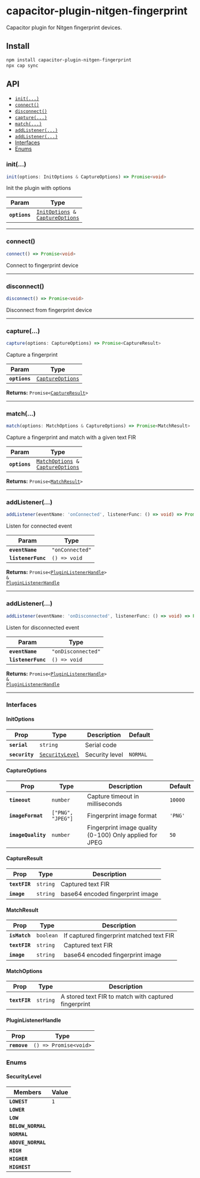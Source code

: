 # capacitor-plugin-nitgen-fingerprint

Capacitor plugin for Nitgen fingerprint devices.

## Install

```bash
npm install capacitor-plugin-nitgen-fingerprint
npx cap sync
```

## API

<docgen-index>

* [`init(...)`](#init)
* [`connect()`](#connect)
* [`disconnect()`](#disconnect)
* [`capture(...)`](#capture)
* [`match(...)`](#match)
* [`addListener(...)`](#addlistener)
* [`addListener(...)`](#addlistener)
* [Interfaces](#interfaces)
* [Enums](#enums)

</docgen-index>

<docgen-api>
<!--Update the source file JSDoc comments and rerun docgen to update the docs below-->

### init(...)

```typescript
init(options: InitOptions & CaptureOptions) => Promise<void>
```

Init the plugin with options

| Param         | Type                                                                                               |
| ------------- | -------------------------------------------------------------------------------------------------- |
| **`options`** | <code><a href="#initoptions">InitOptions</a> & <a href="#captureoptions">CaptureOptions</a></code> |

--------------------


### connect()

```typescript
connect() => Promise<void>
```

Connect to fingerprint device

--------------------


### disconnect()

```typescript
disconnect() => Promise<void>
```

Disconnect from fingerprint device

--------------------


### capture(...)

```typescript
capture(options: CaptureOptions) => Promise<CaptureResult>
```

Capture a fingerprint

| Param         | Type                                                      |
| ------------- | --------------------------------------------------------- |
| **`options`** | <code><a href="#captureoptions">CaptureOptions</a></code> |

**Returns:** <code>Promise&lt;<a href="#captureresult">CaptureResult</a>&gt;</code>

--------------------


### match(...)

```typescript
match(options: MatchOptions & CaptureOptions) => Promise<MatchResult>
```

Capture a fingerprint and match with a given text FIR

| Param         | Type                                                                                                 |
| ------------- | ---------------------------------------------------------------------------------------------------- |
| **`options`** | <code><a href="#matchoptions">MatchOptions</a> & <a href="#captureoptions">CaptureOptions</a></code> |

**Returns:** <code>Promise&lt;<a href="#matchresult">MatchResult</a>&gt;</code>

--------------------


### addListener(...)

```typescript
addListener(eventName: 'onConnected', listenerFunc: () => void) => Promise<PluginListenerHandle> & PluginListenerHandle
```

Listen for connected event

| Param              | Type                       |
| ------------------ | -------------------------- |
| **`eventName`**    | <code>"onConnected"</code> |
| **`listenerFunc`** | <code>() =&gt; void</code> |

**Returns:** <code>Promise&lt;<a href="#pluginlistenerhandle">PluginListenerHandle</a>&gt; & <a href="#pluginlistenerhandle">PluginListenerHandle</a></code>

--------------------


### addListener(...)

```typescript
addListener(eventName: 'onDisconnected', listenerFunc: () => void) => Promise<PluginListenerHandle> & PluginListenerHandle
```

Listen for disconnected event

| Param              | Type                          |
| ------------------ | ----------------------------- |
| **`eventName`**    | <code>"onDisconnected"</code> |
| **`listenerFunc`** | <code>() =&gt; void</code>    |

**Returns:** <code>Promise&lt;<a href="#pluginlistenerhandle">PluginListenerHandle</a>&gt; & <a href="#pluginlistenerhandle">PluginListenerHandle</a></code>

--------------------


### Interfaces


#### InitOptions

| Prop           | Type                                                    | Description    | Default             |
| -------------- | ------------------------------------------------------- | -------------- | ------------------- |
| **`serial`**   | <code>string</code>                                     | Serial code    |                     |
| **`security`** | <code><a href="#securitylevel">SecurityLevel</a></code> | Security level | <code>NORMAL</code> |


#### CaptureOptions

| Prop               | Type                         | Description                                             | Default            |
| ------------------ | ---------------------------- | ------------------------------------------------------- | ------------------ |
| **`timeout`**      | <code>number</code>          | Capture timeout in milliseconds                         | <code>10000</code> |
| **`imageFormat`**  | <code>["PNG", "JPEG"]</code> | Fingerprint image format                                | <code>'PNG'</code> |
| **`imageQuality`** | <code>number</code>          | Fingerprint image quality (0-100) Only applied for JPEG | <code>50</code>    |


#### CaptureResult

| Prop          | Type                | Description                      |
| ------------- | ------------------- | -------------------------------- |
| **`textFIR`** | <code>string</code> | Captured text FIR                |
| **`image`**   | <code>string</code> | base64 encoded fingerprint image |


#### MatchResult

| Prop          | Type                 | Description                              |
| ------------- | -------------------- | ---------------------------------------- |
| **`isMatch`** | <code>boolean</code> | If captured fingerprint matched text FIR |
| **`textFIR`** | <code>string</code>  | Captured text FIR                        |
| **`image`**   | <code>string</code>  | base64 encoded fingerprint image         |


#### MatchOptions

| Prop          | Type                | Description                                          |
| ------------- | ------------------- | ---------------------------------------------------- |
| **`textFIR`** | <code>string</code> | A stored text FIR to match with captured fingerprint |


#### PluginListenerHandle

| Prop         | Type                                      |
| ------------ | ----------------------------------------- |
| **`remove`** | <code>() =&gt; Promise&lt;void&gt;</code> |


### Enums


#### SecurityLevel

| Members            | Value          |
| ------------------ | -------------- |
| **`LOWEST`**       | <code>1</code> |
| **`LOWER`**        |                |
| **`LOW`**          |                |
| **`BELOW_NORMAL`** |                |
| **`NORMAL`**       |                |
| **`ABOVE_NORMAL`** |                |
| **`HIGH`**         |                |
| **`HIGHER`**       |                |
| **`HIGHEST`**      |                |

</docgen-api>
